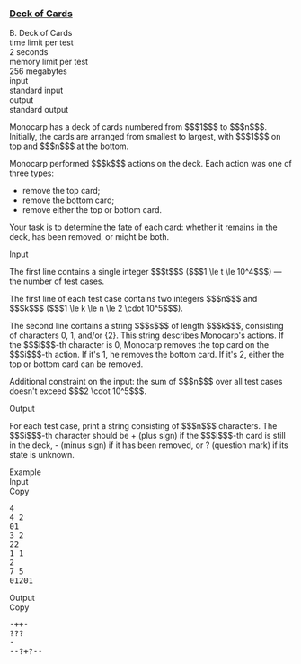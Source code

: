 <h3><a href="https://codeforces.com/contest/2145/problem/B" target="_blank" rel="noopener noreferrer">Deck of Cards</a></h3>

<div class="header"><div class="title">B. Deck of Cards</div><div class="time-limit"><div class="property-title">time limit per test</div>2 seconds</div><div class="memory-limit"><div class="property-title">memory limit per test</div>256 megabytes</div><div class="input-file input-standard"><div class="property-title">input</div>standard input</div><div class="output-file output-standard"><div class="property-title">output</div>standard output</div></div><div><p>Monocarp has a deck of cards numbered from $$$1$$$ to $$$n$$$. Initially, the cards are arranged from smallest to largest, with $$$1$$$ on top and $$$n$$$ at the bottom.</p><p>Monocarp performed $$$k$$$ actions on the deck. Each action was one of three types: </p><ul> <li> remove the top card; </li><li> remove the bottom card; </li><li> remove either the top or bottom card. </li></ul><p>Your task is to determine the fate of each card: whether it remains in the deck, has been removed, or might be both.</p></div><div class="input-specification"><div class="section-title">Input</div><p>The first line contains a single integer $$$t$$$ ($$$1 \le t \le 10^4$$$) — the number of test cases.</p><p>The first line of each test case contains two integers $$$n$$$ and $$$k$$$ ($$$1 \le k \le n \le 2 \cdot 10^5$$$).</p><p>The second line contains a string $$$s$$$ of length $$$k$$$, consisting of characters <span class="tex-font-style-tt">0</span>, <span class="tex-font-style-tt">1</span>, and/or {2}. This string describes Monocarp's actions. If the $$$i$$$-th character is <span class="tex-font-style-tt">0</span>, Monocarp removes the top card on the $$$i$$$-th action. If it's <span class="tex-font-style-tt">1</span>, he removes the bottom card. If it's <span class="tex-font-style-tt">2</span>, either the top or bottom card can be removed.</p><p>Additional constraint on the input: the sum of $$$n$$$ over all test cases doesn't exceed $$$2 \cdot 10^5$$$.</p></div><div class="output-specification"><div class="section-title">Output</div><p>For each test case, print a string consisting of $$$n$$$ characters. The $$$i$$$-th character should be <span class="tex-font-style-tt">+</span> (plus sign) if the $$$i$$$-th card is still in the deck, <span class="tex-font-style-tt">-</span> (minus sign) if it has been removed, or <span class="tex-font-style-tt">?</span> (question mark) if its state is unknown.</p></div><div class="sample-tests"><div class="section-title">Example</div><div class="sample-test"><div class="input"><div class="title">Input<div title="Copy" data-clipboard-target="#id005513704648427912" id="id0045229541209959967" class="input-output-copier">Copy</div></div><pre id="id005513704648427912"><div class="test-example-line test-example-line-even test-example-line-0">4</div><div class="test-example-line test-example-line-odd test-example-line-1">4 2</div><div class="test-example-line test-example-line-odd test-example-line-1">01</div><div class="test-example-line test-example-line-even test-example-line-2">3 2</div><div class="test-example-line test-example-line-even test-example-line-2">22</div><div class="test-example-line test-example-line-odd test-example-line-3">1 1</div><div class="test-example-line test-example-line-odd test-example-line-3">2</div><div class="test-example-line test-example-line-even test-example-line-4">7 5</div><div class="test-example-line test-example-line-even test-example-line-4">01201</div></pre></div><div class="output"><div class="title">Output<div title="Copy" data-clipboard-target="#id00617418930342702" id="id0022688077009324892" class="input-output-copier">Copy</div></div><pre id="id00617418930342702"><div class="test-example-line test-example-line-odd test-example-line-1">-++-</div><div class="test-example-line test-example-line-even test-example-line-2">???</div><div class="test-example-line test-example-line-odd test-example-line-3">-</div><div class="test-example-line test-example-line-even test-example-line-4">--?+?--</div></pre></div></div></div>